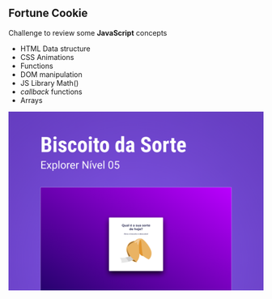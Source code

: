 ## Fortune Cookie

Challenge to review some **JavaScript** concepts

- HTML Data structure
- CSS Animations
- Functions
- DOM manipulation
- JS Library Math()
- *callback* functions
- Arrays


<img src="./assets/cover.png">

